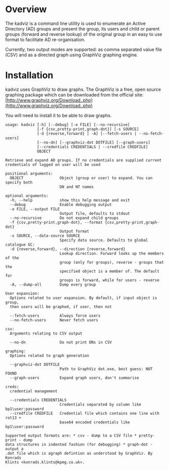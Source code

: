 # Overview

The kadviz is a command line utility is used to enumerate an Active Directory (AD) groups and present the group, its users and child or parent groups (forward and reverse lookup) of the original group in an easy to use format to facilitate AD re-organisation.

Currently, two output modes are supported: as comma separated value file (CSV) and as a directed graph using GraphViz graphing engine.

# Installation

kadviz uses GraphViz to draw graphs. The GraphViz is a free, open source graphing package which can be downloaded from the official site: [http://www.graphviz.org/Download..php](http://www.graphviz.org/Download..php)

You will need to install it to be able to draw graphs.

```
usage: kadviz [-h] [--debug] [-o FILE] [--no-recursive]
              [-f {csv,pretty-print,graph-dot}] [-s SOURCE]
              [-d {reverse,forward} | -A] [--fetch-users | --no-fetch-users]
              [--no-dn] [--graphviz-dot DOTFILE] [--graph-users]
              [--credentials CREDENTIALS | --credfile CREDFILE]
              OBJECT

Retrieve and expand AD groups. If no credentials are supplied current
credentials of logged on user will be used

positional arguments:
  OBJECT                Object (group or user) to expand. You can specify both
                        DN and NT names

optional arguments:
  -h, --help            show this help message and exit
  --debug               Enable debugging output
  -o FILE, --output FILE
                        Output file, defaults to stdout
  --no-recursive        Do not expand child groups
  -f {csv,pretty-print,graph-dot}, --format {csv,pretty-print,graph-dot}
                        Output format
  -s SOURCE, --data-source SOURCE
                        Specify data source. Defaults to global catalogue GC:
  -d {reverse,forward}, --direction {reverse,forward}
                        Lookup direction. Forward looks up the members of the
                        group (only for groups), reverse - groups that the
                        specified object is a member of. The default for
                        groups is forward, while for users - reverse
  -A, --dump-all        Dump every group

User expansion:
  Options related to user expansion. By default, if input object is group,
  then users will be graphed, if user, then not

  --fetch-users         Always force users
  --no-fetch-users      Never fetch users

csv:
  Arguments relating to CSV output

  --no-dn               Do not print DNs in CSV

graphing:
  Options related to graph generation

  --graphviz-dot DOTFILE
                        Path to GraphViz dot.exe, best guess: NOT FOUND
  --graph-users         Expand graph users, don't summarise

creds:
  credential management

  --credentials CREDENTIALS
                        Credentials separated by column like bp1\user:password
  --credfile CREDFILE   Credential file which contains one line with rot13 +
                        base64 encoded credentials like bp1\user:password

Supported output formats are: * csv - dump to a CSV file * pretty-print - dump
data structures in indented fashion (for debugging) * graph-dot - output a
.dot file which is agraph defintion as understood by GraphViz. By Konrads
Klints <konrads.klints@kpmg.co.uk>.
```
